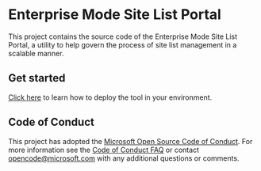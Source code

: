 # Enterprise Mode Site List Portal
This project contains the source code of the Enterprise Mode Site List Portal, a utility to help govern the process of site list management in a scalable manner.

## Get started
[Click here](https://github.com/MicrosoftEdge/enterprise-mode-site-list-portal/wiki/Getting-started) to learn how to deploy the tool in your environment.

## Code of Conduct

This project has adopted the [Microsoft Open Source Code of Conduct](https://opensource.microsoft.com/codeofconduct/). For more information see the [Code of Conduct FAQ](https://opensource.microsoft.com/codeofconduct/faq/) or contact [opencode@microsoft.com](mailto:opencode@microsoft.com) with any additional questions or comments.
